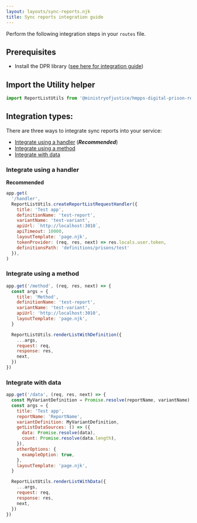 ```yaml
---
layout: layouts/sync-reports.njk
title: Sync reports integration guide
---
```

Perform the following integration steps in your `routes` file.

## Prerequisites

- Install the DPR library ([see here for integration guide](/get-started/integrating-the-library))

## Import the Utility helper

```js
import ReportListUtils from '@ministryofjustice/hmpps-digital-prison-reporting-frontend/dpr/components/report-list/utils'
```

## Integration types:

There are three ways to integrate sync reports into your service:

- [Integrate using a handler](#integrate-using-a-handler) (**_Recommended_**)
- [Integrate using a method](#integrate-using-a-method)
- [Integrate with data](#integrate-with-data)

### Integrate using a handler

**Recommended**

```js
app.get(
  '/handler',
  ReportListUtils.createReportListRequestHandler({
    title: 'Test app',
    definitionName: 'test-report',
    variantName: 'test-variant',
    apiUrl: `http://localhost:3010`,
    apiTimeout: 10000,
    layoutTemplate: 'page.njk',
    tokenProvider: (req, res, next) => res.locals.user.token,
    definitionsPath: 'definitions/prisons/test'
  }),
)
```

### Integrate using a method

```js
app.get('/method', (req, res, next) => {
  const args = {
    title: 'Method',
    definitionName: 'test-report',
    variantName: 'test-variant',
    apiUrl: 'http://localhost:3010',
    layoutTemplate: 'page.njk',
  }

  ReportListUtils.renderListWithDefinition({
    ...args,
    request: req,
    response: res,
    next,
  })
})
```

### Integrate with data

```js
app.get('/data', (req, res, next) => {
  const MyVariantDefinition = Promise.resolve(reportName, variantName)
  const args = {
    title: 'Test app',
    reportName: 'ReportName',
    variantDefinition: MyVariantDefinition,
    getListDataSources: () => ({
      data: Promise.resolve(data),
      count: Promise.resolve(data.length),
    }),
    otherOptions: {
      exampleOption: true,
    },
    layoutTemplate: 'page.njk',
  }

  ReportListUtils.renderListWithData({
    ...args,
    request: req,
    response: res,
    next,
  })
})

```

